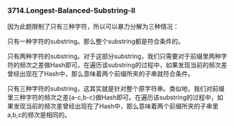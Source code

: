 ### 3714.Longest-Balanced-Substring-II

因为此题限制了只有三种字符，所以可以暴力分解为三种情况：

只有一种字符的substring。那么整个substring都是符合条件的。

只有两种字符的substring。对于这部分substring，我们只需要对于前缀里两种字符的频次之差做Hash即可。在遍历该substring的过程中，如果发现当前的频次差曾经出现在了Hash中，那么意味着两个前缀所夹的子串就符合条件。

只有三种字符的substring，这其实就是针对整个原字符串。类似地，我们对前缀里三种字符的频次之差{a-c,b-c}做Hash即可。在遍历该substring的过程中，如果发现当前的频次差曾经出现在了Hash中，那么意味着两个前缀所夹的子串里a,b,c的频次是相同的。

